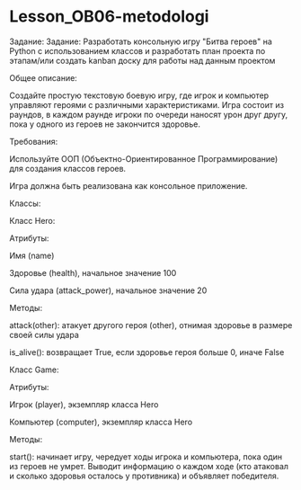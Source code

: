 # Lesson_OB06-metodologi
 Задание:
Задание: Разработать консольную игру "Битва героев" на Python с использованием классов и разработать план проекта по этапам/или создать kanban доску для работы над данным проектом

Общее описание:

Создайте простую текстовую боевую игру, где игрок и компьютер управляют героями с различными характеристиками. Игра состоит из раундов, в каждом раунде игроки по очереди наносят урон друг другу, пока у одного из героев не закончится здоровье.

Требования:

Используйте ООП (Объектно-Ориентированное Программирование) для создания классов героев.

Игра должна быть реализована как консольное приложение.

Классы:

Класс Hero:

Атрибуты:

Имя (name)

Здоровье (health), начальное значение 100

Сила удара (attack_power), начальное значение 20

Методы:

attack(other): атакует другого героя (other), отнимая здоровье в размере своей силы удара

is_alive(): возвращает True, если здоровье героя больше 0, иначе False

Класс Game:

Атрибуты:

Игрок (player), экземпляр класса Hero

Компьютер (computer), экземпляр класса Hero

Методы:

start(): начинает игру, чередует ходы игрока и компьютера, пока один из героев не умрет. Выводит информацию о каждом ходе (кто атаковал и сколько здоровья осталось у противника) и объявляет победителя.
